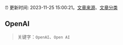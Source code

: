 :alarm_clock: 更新时间: 2023-11-25 15:00:21。[文章来源](/README.md)、[文章分类](/TAGS.md)

## OpenAI


> 关键字：`OpenAI`、`Open AI`



